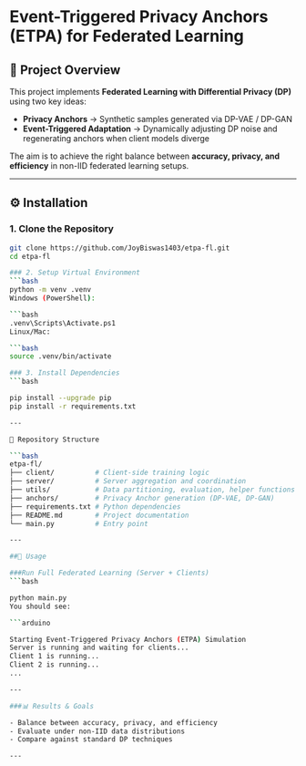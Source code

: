 # Event-Triggered Privacy Anchors (ETPA) for Federated Learning

## 📌 Project Overview
This project implements **Federated Learning with Differential Privacy (DP)** using two key ideas:

- **Privacy Anchors** → Synthetic samples generated via DP-VAE / DP-GAN  
- **Event-Triggered Adaptation** → Dynamically adjusting DP noise and regenerating anchors when client models diverge  

The aim is to achieve the right balance between **accuracy, privacy, and efficiency** in non-IID federated learning setups.

---

## ⚙️ Installation

### 1. Clone the Repository

```bash
git clone https://github.com/JoyBiswas1403/etpa-fl.git
cd etpa-fl

### 2. Setup Virtual Environment
```bash
python -m venv .venv
Windows (PowerShell):

```bash
.venv\Scripts\Activate.ps1
Linux/Mac:

```bash
source .venv/bin/activate

### 3. Install Dependencies
```bash

pip install --upgrade pip
pip install -r requirements.txt

--- 

📂 Repository Structure

```bash
etpa-fl/
├── client/          # Client-side training logic
├── server/          # Server aggregation and coordination
├── utils/           # Data partitioning, evaluation, helper functions
├── anchors/         # Privacy Anchor generation (DP-VAE, DP-GAN)
├── requirements.txt # Python dependencies
├── README.md        # Project documentation
└── main.py          # Entry point

--- 

##🚀 Usage

###Run Full Federated Learning (Server + Clients)
```bash

python main.py
You should see:

```arduino

Starting Event-Triggered Privacy Anchors (ETPA) Simulation
Server is running and waiting for clients...
Client 1 is running...
Client 2 is running...
...

---

###📊 Results & Goals

- Balance between accuracy, privacy, and efficiency
- Evaluate under non-IID data distributions
- Compare against standard DP techniques

---